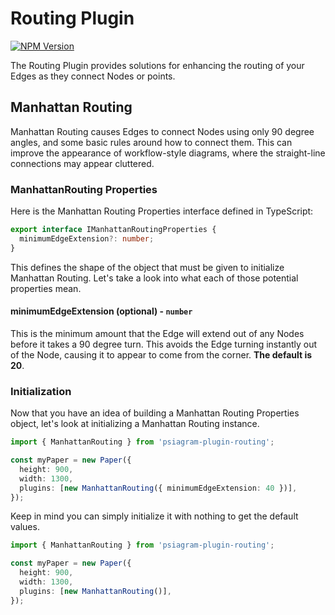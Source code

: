 # Routing Plugin

[![NPM Version](https://badge.fury.io/js/psiagram-plugin-routing.svg)](https://www.npmjs.com/package/psiagram-plugin-routing)

The Routing Plugin provides solutions for enhancing the routing of your Edges as they connect Nodes or points.

## Manhattan Routing

Manhattan Routing causes Edges to connect Nodes using only 90 degree angles, and some basic rules around how to connect them. This can improve the appearance of workflow-style diagrams, where the straight-line connections may appear cluttered.

### ManhattanRouting Properties

Here is the Manhattan Routing Properties interface defined in TypeScript:

```typescript
export interface IManhattanRoutingProperties {
  minimumEdgeExtension?: number;
}
```

This defines the shape of the object that must be given to initialize Manhattan Routing. Let's take a look into what each of those potential properties mean.

#### minimumEdgeExtension \(optional\) - `number`

This is the minimum amount that the Edge will extend out of any Nodes before it takes a 90 degree turn. This avoids the Edge turning instantly out of the Node, causing it to appear to come from the corner. **The default is 20**.

### Initialization

Now that you have an idea of building a Manhattan Routing Properties object, let's look at initializing a Manhattan Routing instance.

```typescript
import { ManhattanRouting } from 'psiagram-plugin-routing';

const myPaper = new Paper({
  height: 900,
  width: 1300,
  plugins: [new ManhattanRouting({ minimumEdgeExtension: 40 })],
});
```

Keep in mind you can simply initialize it with nothing to get the default values.

```typescript
import { ManhattanRouting } from 'psiagram-plugin-routing';

const myPaper = new Paper({
  height: 900,
  width: 1300,
  plugins: [new ManhattanRouting()],
});
```

